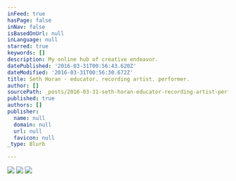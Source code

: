 ```yaml
---
inFeed: true
hasPage: false
inNav: false
isBasedOnUrl: null
inLanguage: null
starred: true
keywords: []
description: My online hub of creative endeavor.
datePublished: '2016-03-31T00:56:43.620Z'
dateModified: '2016-03-31T00:56:30.672Z'
title: Seth Horan - educator. recording artist. performer.
author: []
sourcePath: _posts/2016-03-31-seth-horan-educator-recording-artist-performer.md
published: true
authors: []
publisher:
  name: null
  domain: null
  url: null
  favicon: null
_type: Blurb

---
```

![](https://the-grid-user-content.s3-us-west-2.amazonaws.com/7fe7f018-e529-4874-ae0a-80c76f35919a.jpg)
![](https://s3-us-west-2.amazonaws.com/the-grid-img/p/1465f8b3219be422661101d4d29e79648336b34a.png)
![](https://the-grid-user-content.s3-us-west-2.amazonaws.com/e5d1aef0-ea13-465b-ad00-ac3284cec895.png)